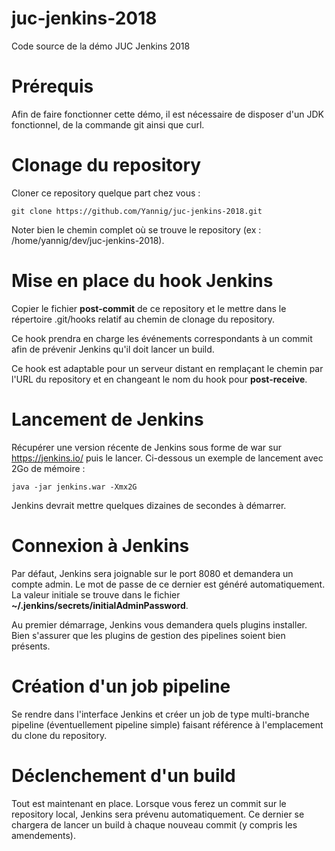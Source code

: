 # juc-jenkins-2018
Code source de la démo JUC Jenkins 2018

# Prérequis

Afin de faire fonctionner cette démo, il est nécessaire de disposer d'un JDK fonctionnel, de la commande git ainsi que curl.

# Clonage du repository

Cloner ce repository quelque part chez vous :

    git clone https://github.com/Yannig/juc-jenkins-2018.git

Noter bien le chemin complet où se trouve le repository (ex : /home/yannig/dev/juc-jenkins-2018).

# Mise en place du hook Jenkins

Copier le fichier **post-commit** de ce repository et le mettre dans le répertoire .git/hooks relatif au chemin de clonage du repository.

Ce hook prendra en charge les événements correspondants à un commit afin de prévenir Jenkins qu'il doit lancer un build.

Ce hook est adaptable pour un serveur distant en remplaçant le chemin par l'URL du repository et en changeant le nom du hook pour **post-receive**.

# Lancement de Jenkins

Récupérer une version récente de Jenkins sous forme de war sur https://jenkins.io/ puis le lancer. Ci-dessous un exemple de lancement avec 2Go de mémoire :

    java -jar jenkins.war -Xmx2G

Jenkins devrait mettre quelques dizaines de secondes à démarrer.

# Connexion à Jenkins

Par défaut, Jenkins sera joignable sur le port 8080 et demandera un compte admin. Le mot de passe de ce dernier est généré automatiquement. La valeur initiale se trouve dans le fichier **~/.jenkins/secrets/initialAdminPassword**.

Au premier démarrage, Jenkins vous demandera quels plugins installer. Bien s'assurer que les plugins de gestion des pipelines soient bien présents.

# Création d'un job pipeline

Se rendre dans l'interface Jenkins et créer un job de type multi-branche pipeline (éventuellement pipeline simple) faisant référence à l'emplacement du clone du repository.

# Déclenchement d'un build

Tout est maintenant en place. Lorsque vous ferez un commit sur le repository local, Jenkins sera prévenu automatiquement. Ce dernier se chargera de lancer un build à chaque nouveau commit (y compris les amendements).
